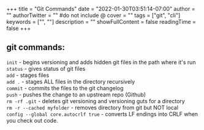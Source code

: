 +++
title = "Git Commands"
date = "2022-01-30T03:51:14-07:00"
author = ""
authorTwitter = "" #do not include @
cover = ""
tags = ["git", "cli"]
keywords = ["", ""]
description = ""
showFullContent = false
readingTime = false
+++

## git commands:

`init` - begins versioning and adds hidden git files in the path where it's run\
`status` - gives status of git files\
`add` - stages files\
`add .` - stages ALL files in the directory recursively\
`commit` - commits the files to the git changelog\
`push` - pushes the change to an upstream repo (Github)\
`rm -rf .git` - deletes git versioning and versioning guts for a directory\
`rm -r --cached myfolder` - removes directory from git but NOT local\
`config --global core.autocrlf true` - converts LF endings into CRLF when you check out code.